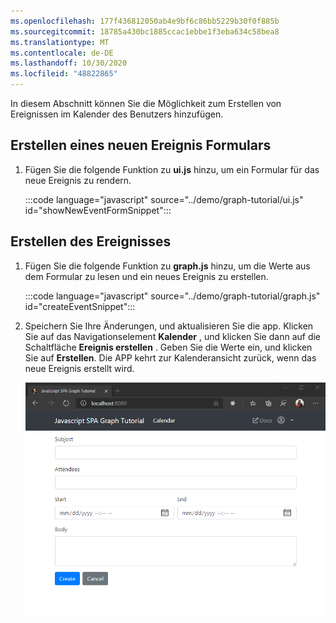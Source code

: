 ```yaml
---
ms.openlocfilehash: 177f436812050ab4e9bf6c86bb5229b30f0f885b
ms.sourcegitcommit: 18785a430bc1885ccac1ebbe1f3eba634c58bea8
ms.translationtype: MT
ms.contentlocale: de-DE
ms.lasthandoff: 10/30/2020
ms.locfileid: "48822865"
---
```

<!-- markdownlint-disable MD002 MD041 -->

In diesem Abschnitt können Sie die Möglichkeit zum Erstellen von Ereignissen im Kalender des Benutzers hinzufügen.

## <a name="create-a-new-event-form"></a>Erstellen eines neuen Ereignis Formulars

1. Fügen Sie die folgende Funktion zu **ui.js** hinzu, um ein Formular für das neue Ereignis zu rendern.

    :::code language="javascript" source="../demo/graph-tutorial/ui.js" id="showNewEventFormSnippet":::

## <a name="create-the-event"></a>Erstellen des Ereignisses

1. Fügen Sie die folgende Funktion zu **graph.js** hinzu, um die Werte aus dem Formular zu lesen und ein neues Ereignis zu erstellen.

    :::code language="javascript" source="../demo/graph-tutorial/graph.js" id="createEventSnippet":::

1. Speichern Sie Ihre Änderungen, und aktualisieren Sie die app. Klicken Sie auf das Navigationselement **Kalender** , und klicken Sie dann auf die Schaltfläche **Ereignis erstellen** . Geben Sie die Werte ein, und klicken Sie auf **Erstellen**. Die APP kehrt zur Kalenderansicht zurück, wenn das neue Ereignis erstellt wird.

    ![Screenshot des neuen Ereignis Formulars](images/create-event-01.png)
